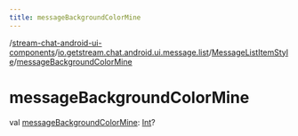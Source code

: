 ```yaml
---
title: messageBackgroundColorMine
---
```

/[stream-chat-android-ui-components](../../index.md)/[io.getstream.chat.android.ui.message.list](../index.md)/[MessageListItemStyle](index.md)/[messageBackgroundColorMine](messageBackgroundColorMine.md)  
  
  
  
# messageBackgroundColorMine  
val [messageBackgroundColorMine](messageBackgroundColorMine.md): [Int](https://kotlinlang.org/api/latest/jvm/stdlib/kotlin/-int/index.html)?
